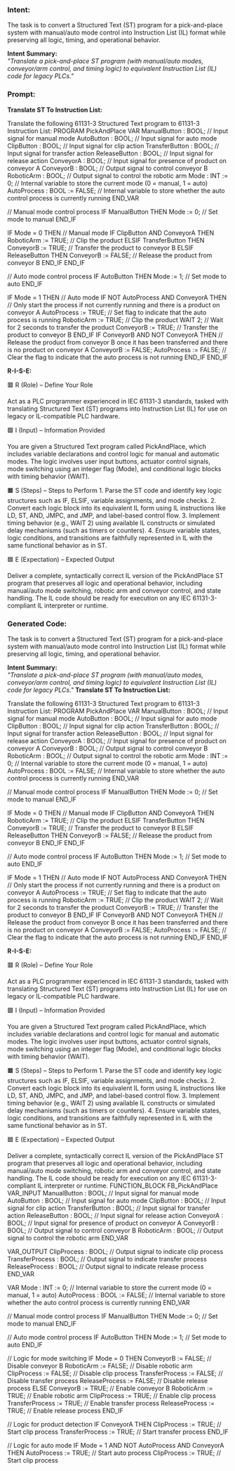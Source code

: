 ### Intent:
The task is to convert a Structured Text (ST) program for a pick-and-place system with manual/auto mode control into Instruction List (IL) format while preserving all logic, timing, and operational behavior.  

**Intent Summary:**  
*"Translate a pick-and-place ST program (with manual/auto modes, conveyor/arm control, and timing logic) to equivalent Instruction List (IL) code for legacy PLCs."*

### Prompt:
**Translate ST To Instruction List:**

Translate the following 61131-3 Structured Text program to 61131-3 Instruction List: PROGRAM PickAndPlace VAR ManualButton : BOOL; // Input signal for manual mode AutoButton : BOOL; // Input signal for auto mode ClipButton : BOOL; // Input signal for clip action TransferButton : BOOL; // Input signal for transfer action ReleaseButton : BOOL; // Input signal for release action ConveyorA : BOOL; // Input signal for presence of product on conveyor A ConveyorB : BOOL; // Output signal to control conveyor B RoboticArm : BOOL; // Output signal to control the robotic arm Mode : INT := 0; // Internal variable to store the current mode (0 = manual, 1 = auto) AutoProcess : BOOL := FALSE; // Internal variable to store whether the auto control process is currently running END_VAR

// Manual mode control process IF ManualButton THEN Mode := 0; // Set mode to manual END_IF

IF Mode = 0 THEN // Manual mode IF ClipButton AND ConveyorA THEN RoboticArm := TRUE; // Clip the product ELSIF TransferButton THEN ConveyorB := TRUE; // Transfer the product to conveyor B ELSIF ReleaseButton THEN ConveyorB := FALSE; // Release the product from conveyor B END_IF END_IF

// Auto mode control process IF AutoButton THEN Mode := 1; // Set mode to auto END_IF

IF Mode = 1 THEN // Auto mode IF NOT AutoProcess AND ConveyorA THEN // Only start the process if not currently running and there is a product on conveyor A AutoProcess := TRUE; // Set flag to indicate that the auto process is running RoboticArm := TRUE; // Clip the product WAIT 2; // Wait for 2 seconds to transfer the product ConveyorB := TRUE; // Transfer the product to conveyor B END_IF IF ConveyorB AND NOT ConveyorA THEN // Release the product from conveyor B once it has been transferred and there is no product on conveyor A ConveyorB := FALSE; AutoProcess := FALSE; // Clear the flag to indicate that the auto process is not running END_IF END_IF

**R-I-S-E:**

🟥 R (Role) – Define Your Role

Act as a PLC programmer experienced in IEC 61131-3 standards, tasked with translating Structured Text (ST) programs into Instruction List (IL) for use on legacy or IL-compatible PLC hardware.

🟩 I (Input) – Information Provided

You are given a Structured Text program called PickAndPlace, which includes variable declarations and control logic for manual and automatic modes. The logic involves user input buttons, actuator control signals, mode switching using an integer flag (Mode), and conditional logic blocks with timing behavior (WAIT).

🟧 S (Steps) – Steps to Perform
	1.	Parse the ST code and identify key logic structures such as IF, ELSIF, variable assignments, and mode checks.
	2.	Convert each logic block into its equivalent IL form using IL instructions like LD, ST, AND, JMPC, and JMP, and label-based control flow.
	3.	Implement timing behavior (e.g., WAIT 2) using available IL constructs or simulated delay mechanisms (such as timers or counters).
	4.	Ensure variable states, logic conditions, and transitions are faithfully represented in IL with the same functional behavior as in ST.

🟦 E (Expectation) – Expected Output

Deliver a complete, syntactically correct IL version of the PickAndPlace ST program that preserves all logic and operational behavior, including manual/auto mode switching, robotic arm and conveyor control, and state handling. The IL code should be ready for execution on any IEC 61131-3-compliant IL interpreter or runtime.

### Generated Code:
The task is to convert a Structured Text (ST) program for a pick-and-place system with manual/auto mode control into Instruction List (IL) format while preserving all logic, timing, and operational behavior.  

**Intent Summary:**  
*"Translate a pick-and-place ST program (with manual/auto modes, conveyor/arm control, and timing logic) to equivalent Instruction List (IL) code for legacy PLCs."*
**Translate ST To Instruction List:**

Translate the following 61131-3 Structured Text program to 61131-3 Instruction List: PROGRAM PickAndPlace VAR ManualButton : BOOL; // Input signal for manual mode AutoButton : BOOL; // Input signal for auto mode ClipButton : BOOL; // Input signal for clip action TransferButton : BOOL; // Input signal for transfer action ReleaseButton : BOOL; // Input signal for release action ConveyorA : BOOL; // Input signal for presence of product on conveyor A ConveyorB : BOOL; // Output signal to control conveyor B RoboticArm : BOOL; // Output signal to control the robotic arm Mode : INT := 0; // Internal variable to store the current mode (0 = manual, 1 = auto) AutoProcess : BOOL := FALSE; // Internal variable to store whether the auto control process is currently running END_VAR

// Manual mode control process IF ManualButton THEN Mode := 0; // Set mode to manual END_IF

IF Mode = 0 THEN // Manual mode IF ClipButton AND ConveyorA THEN RoboticArm := TRUE; // Clip the product ELSIF TransferButton THEN ConveyorB := TRUE; // Transfer the product to conveyor B ELSIF ReleaseButton THEN ConveyorB := FALSE; // Release the product from conveyor B END_IF END_IF

// Auto mode control process IF AutoButton THEN Mode := 1; // Set mode to auto END_IF

IF Mode = 1 THEN // Auto mode IF NOT AutoProcess AND ConveyorA THEN // Only start the process if not currently running and there is a product on conveyor A AutoProcess := TRUE; // Set flag to indicate that the auto process is running RoboticArm := TRUE; // Clip the product WAIT 2; // Wait for 2 seconds to transfer the product ConveyorB := TRUE; // Transfer the product to conveyor B END_IF IF ConveyorB AND NOT ConveyorA THEN // Release the product from conveyor B once it has been transferred and there is no product on conveyor A ConveyorB := FALSE; AutoProcess := FALSE; // Clear the flag to indicate that the auto process is not running END_IF END_IF

**R-I-S-E:**

🟥 R (Role) – Define Your Role

Act as a PLC programmer experienced in IEC 61131-3 standards, tasked with translating Structured Text (ST) programs into Instruction List (IL) for use on legacy or IL-compatible PLC hardware.

🟩 I (Input) – Information Provided

You are given a Structured Text program called PickAndPlace, which includes variable declarations and control logic for manual and automatic modes. The logic involves user input buttons, actuator control signals, mode switching using an integer flag (Mode), and conditional logic blocks with timing behavior (WAIT).

🟧 S (Steps) – Steps to Perform
	1.	Parse the ST code and identify key logic structures such as IF, ELSIF, variable assignments, and mode checks.
	2.	Convert each logic block into its equivalent IL form using IL instructions like LD, ST, AND, JMPC, and JMP, and label-based control flow.
	3.	Implement timing behavior (e.g., WAIT 2) using available IL constructs or simulated delay mechanisms (such as timers or counters).
	4.	Ensure variable states, logic conditions, and transitions are faithfully represented in IL with the same functional behavior as in ST.

🟦 E (Expectation) – Expected Output

Deliver a complete, syntactically correct IL version of the PickAndPlace ST program that preserves all logic and operational behavior, including manual/auto mode switching, robotic arm and conveyor control, and state handling. The IL code should be ready for execution on any IEC 61131-3-compliant IL interpreter or runtime.
FUNCTION_BLOCK FB_PickAndPlace
VAR_INPUT
    ManualButton : BOOL; // Input signal for manual mode
    AutoButton : BOOL; // Input signal for auto mode
    ClipButton : BOOL; // Input signal for clip action
    TransferButton : BOOL; // Input signal for transfer action
    ReleaseButton : BOOL; // Input signal for release action
    ConveyorA : BOOL; // Input signal for presence of product on conveyor A
    ConveyorB : BOOL; // Output signal to control conveyor B
    RoboticArm : BOOL; // Output signal to control the robotic arm
END_VAR

VAR_OUTPUT
    ClipProcess : BOOL; // Output signal to indicate clip process
    TransferProcess : BOOL; // Output signal to indicate transfer process
    ReleaseProcess : BOOL; // Output signal to indicate release process
END_VAR

VAR
    Mode : INT := 0; // Internal variable to store the current mode (0 = manual, 1 = auto)
    AutoProcess : BOOL := FALSE; // Internal variable to store whether the auto control process is currently running
END_VAR

// Manual mode control process
IF ManualButton THEN
    Mode := 0; // Set mode to manual
END_IF

// Auto mode control process
IF AutoButton THEN
    Mode := 1; // Set mode to auto
END_IF

// Logic for mode switching
IF Mode = 0 THEN
    ConveyorB := FALSE; // Disable conveyor B
    RoboticArm := FALSE; // Disable robotic arm
    ClipProcess := FALSE; // Disable clip process
    TransferProcess := FALSE; // Disable transfer process
    ReleaseProcess := FALSE; // Disable release process
ELSE
    ConveyorB := TRUE; // Enable conveyor B
    RoboticArm := TRUE; // Enable robotic arm
    ClipProcess := TRUE; // Enable clip process
    TransferProcess := TRUE; // Enable transfer process
    ReleaseProcess := TRUE; // Enable release process
END_IF

// Logic for product detection
IF ConveyorA THEN
    ClipProcess := TRUE; // Start clip process
    TransferProcess := TRUE; // Start transfer process
END_IF

// Logic for auto mode
IF Mode = 1 AND NOT AutoProcess AND ConveyorA THEN
    AutoProcess := TRUE; // Start auto process
    ClipProcess := TRUE; // Start clip process
